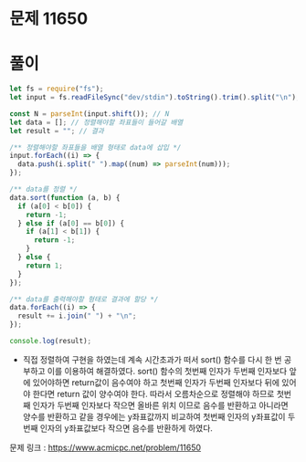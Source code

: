 # 문제 11650

# 풀이

```javascript
let fs = require("fs");
let input = fs.readFileSync("dev/stdin").toString().trim().split("\n");

const N = parseInt(input.shift()); // N
let data = []; // 정렬해야할 좌표들이 들어갈 배열
let result = ""; // 결과

/** 정렬해야할 좌표들을 배열 형태로 data에 삽입 */
input.forEach((i) => {
  data.push(i.split(" ").map((num) => parseInt(num)));
});

/** data를 정렬 */
data.sort(function (a, b) {
  if (a[0] < b[0]) {
    return -1;
  } else if (a[0] == b[0]) {
    if (a[1] < b[1]) {
      return -1;
    }
  } else {
    return 1;
  }
});

/** data를 출력해야할 형태로 결과에 할당 */
data.forEach((i) => {
  result += i.join(" ") + "\n";
});

console.log(result);
```

- 직접 정렬하여 구현을 하였는데 계속 시간초과가 떠서 sort() 함수를 다시 한 번 공부하고 이를 이용하여 해결하였다. sort() 함수의 첫번째 인자가 두번째 인자보다 앞에 있어야하면 return값이 음수여야 하고 첫번째 인자가 두번째 인자보다 뒤에 있어야 한다면 return 값이 양수여야 한다. 따라서 오름차순으로 정렬해야 하므로 첫번째 인자가 두번째 인자보다 작으면 올바른 위치 이므로 음수를 반환하고 아니라면 양수를 반환하고 같을 경우에는 y좌표값까지 비교하여 첫번째 인자의 y좌표값이 두번째 인자의 y좌표값보다 작으면 음수를 반환하게 하였다.

문제 링크 : https://www.acmicpc.net/problem/11650
